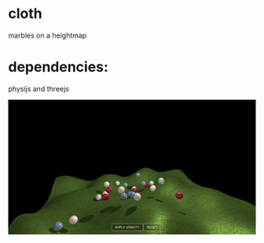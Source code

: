 # cloth
marbles on a heightmap 

# dependencies:
physijs and threejs

![marbles](screenshot_marbles.png?raw=true "marbles")

